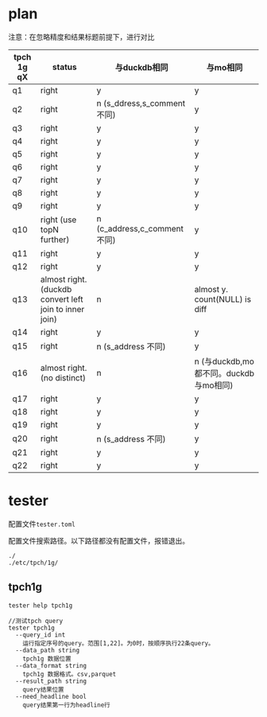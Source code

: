 # plan

注意：在忽略精度和结果标题前提下，进行对比

| tpch 1g qX | status                                                 | 与duckdb相同                  | 与mo相同                         |
|------------|--------------------------------------------------------|----------------------------|-------------------------------|
| q1         | right                                                  | y                          | y                             |
| q2         | right                                                  | n (s_ddress,s_comment 不同)  | y                             |
| q3         | right                                                  | y                          | y                             |
| q4         | right                                                  | y                          | y                             |
| q5         | right                                                  | y                          | y                             |
| q6         | right                                                  | y                          | y                             |
| q7         | right                                                  | y                          | y                             |
| q8         | right                                                  | y                          | y                             |
| q9         | right                                                  | y                          | y                             |
| q10        | right (use topN further)                               | n (c_address,c_comment 不同) | y                             |
| q11        | right                                                  | y                          | y                             |
| q12        | right                                                  | y                          | y                             |
| q13        | almost right. (duckdb convert left join to inner join) | n                          | almost y. count(NULL) is diff |
| q14        | right                                                  | y                          | y                             |
| q15        | right                                                  | n (s_address 不同)           | y                             |
| q16        | almost right. (no distinct)                            | n                          | n (与duckdb,mo都不同。duckdb与mo相同) |
| q17        | right                                                  | y                          | y                             |
| q18        | right                                                  | y                          | y                             |
| q19        | right                                                  | y                          | y                             |
| q20        | right                                                  | n (s_address 不同)           | y                             |
| q21        | right                                                  | y                          | y                             |
| q22        | right                                                  | y                          | y                             |


# tester

配置文件`tester.toml`

配置文件搜索路径。以下路径都没有配置文件，报错退出。
```text
./
./etc/tpch/1g/
```

## tpch1g



```shell
tester help tpch1g

//测试tpch query
tester tpch1g
  --query_id int 
    运行指定序号的query。范围[1,22]。为0时，按顺序执行22条query。
  --data_path string
    tpch1g 数据位置
  --data_format string
    tpch1g 数据格式。csv,parquet
  --result_path string
    query结果位置
  --need_headline bool
    query结果第一行为headline行

```
